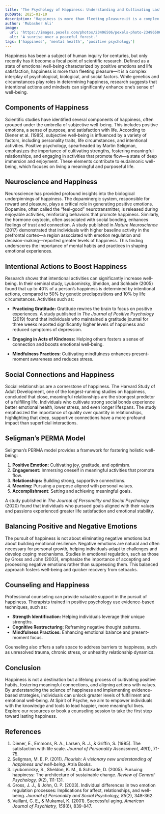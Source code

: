 ```yaml
---
title: 'The Psychology of Happiness: Understanding and Cultivating Lasting Well-Being'
pubDate: 2025-01-10
description: 'Happiness is more than fleeting pleasure—it is a complex interplay of psychological, biological, and social factors.'
author: 'Mubasher Ali'
image:
  url: 'https://images.pexels.com/photos/23496506/pexels-photo-23496506/free-photo-of-a-couple-and-a-man-sitting-on-a-couch-in-a-living-room.jpeg?auto=compress&cs=tinysrgb&w=1260&h=750&dpr=1'
  alt: 'A sunrise over a peaceful forest.'
tags: ['happiness', 'mental health', 'positive psychology']
---
```


Happiness has been a subject of human inquiry for centuries, but only recently has it become a focal point of scientific research. Defined as a state of emotional well-being characterized by positive emotions and life satisfaction, happiness is more than fleeting pleasure—it is a complex interplay of psychological, biological, and social factors. While genetics and circumstances play roles in determining happiness, research suggests that intentional actions and mindsets can significantly enhance one’s sense of well-being.

## Components of Happiness

Scientific studies have identified several components of happiness, often grouped under the umbrella of subjective well-being. This includes positive emotions, a sense of purpose, and satisfaction with life. According to Diener et al. (1985), subjective well-being is influenced by a variety of factors, including personality traits, life circumstances, and intentional activities. Positive psychology, spearheaded by Martin Seligman, emphasizes the importance of cultivating strengths, fostering meaningful relationships, and engaging in activities that promote flow—a state of deep immersion and enjoyment. These elements contribute to eudaimonic well-being, which focuses on living a meaningful and purposeful life.

## Neuroscience and Happiness

Neuroscience has provided profound insights into the biological underpinnings of happiness. The dopaminergic system, responsible for reward and pleasure, plays a critical role in generating positive emotions. Dopamine, often called the “feel-good” neurotransmitter, is released during enjoyable activities, reinforcing behaviors that promote happiness. Similarly, the hormone oxytocin, often associated with social bonding, enhances feelings of trust and connection. A study published in *Nature Neuroscience* (2017) demonstrated that individuals with higher baseline activity in the prefrontal cortex—a region associated with emotion regulation and decision-making—reported greater levels of happiness. This finding underscores the importance of mental habits and practices in shaping emotional experiences.

## Intentional Actions to Boost Happiness

Research shows that intentional activities can significantly increase well-being. In their seminal study, Lyubomirsky, Sheldon, and Schkade (2005) found that up to 40% of a person’s happiness is determined by intentional actions, compared to 50% by genetic predispositions and 10% by life circumstances. Activities such as:

- **Practicing Gratitude:** Gratitude rewires the brain to focus on positive experiences. A study published in *The Journal of Positive Psychology* (2019) found that individuals who maintained a gratitude journal for three weeks reported significantly higher levels of happiness and reduced symptoms of depression.
  
- **Engaging in Acts of Kindness:** Helping others fosters a sense of connection and boosts emotional well-being.

- **Mindfulness Practices:** Cultivating mindfulness enhances present-moment awareness and reduces stress.

## Social Connections and Happiness

Social relationships are a cornerstone of happiness. The Harvard Study of Adult Development, one of the longest-running studies on happiness, concluded that close, meaningful relationships are the strongest predictor of a fulfilling life. Individuals who cultivate strong social bonds experience better emotional health, lower stress, and even longer lifespans. The study emphasized the importance of quality over quantity in relationships, highlighting that deep, supportive connections have a more profound impact than superficial interactions.

## Seligman’s PERMA Model

Seligman’s PERMA model provides a framework for fostering holistic well-being:

1. **Positive Emotion:** Cultivating joy, gratitude, and optimism.
2. **Engagement:** Immersing oneself in meaningful activities that promote flow.
3. **Relationships:** Building strong, supportive connections.
4. **Meaning:** Pursuing a purpose aligned with personal values.
5. **Accomplishment:** Setting and achieving meaningful goals.

A study published in *The Journal of Personality and Social Psychology* (2020) found that individuals who pursued goals aligned with their values and passions experienced greater life satisfaction and emotional stability.

## Balancing Positive and Negative Emotions

The pursuit of happiness is not about eliminating negative emotions but about building emotional resilience. Negative emotions are natural and often necessary for personal growth, helping individuals adapt to challenges and develop coping mechanisms. Studies in emotional regulation, such as those by Gross and John (2003), emphasize the importance of accepting and processing negative emotions rather than suppressing them. This balanced approach fosters well-being and quicker recovery from setbacks.

## Counseling and Happiness

Professional counseling can provide valuable support in the pursuit of happiness. Therapists trained in positive psychology use evidence-based techniques, such as:

- **Strength Identification:** Helping individuals leverage their unique strengths.
- **Cognitive Restructuring:** Reframing negative thought patterns.
- **Mindfulness Practices:** Enhancing emotional balance and present-moment focus.

Counseling also offers a safe space to address barriers to happiness, such as unresolved trauma, chronic stress, or unhealthy relationship dynamics.

## Conclusion

Happiness is not a destination but a lifelong process of cultivating positive habits, fostering meaningful connections, and aligning actions with values. By understanding the science of happiness and implementing evidence-based strategies, individuals can unlock greater levels of fulfillment and emotional well-being. At Spirit of Psyche, we aim to empower individuals with the knowledge and tools to lead happier, more meaningful lives. Explore our resources or book a counseling session to take the first step toward lasting happiness.

## References

1. Diener, E., Emmons, R. A., Larsen, R. J., & Griffin, S. (1985). The satisfaction with life scale. *Journal of Personality Assessment, 49*(1), 71-75.  
2. Seligman, M. E. P. (2011). *Flourish: A visionary new understanding of happiness and well-being.* Atria Books.  
3. Lyubomirsky, S., Sheldon, K. M., & Schkade, D. (2005). Pursuing happiness: The architecture of sustainable change. *Review of General Psychology, 9*(2), 111-131.  
4. Gross, J. J., & John, O. P. (2003). Individual differences in two emotion regulation processes: Implications for affect, relationships, and well-being. *Journal of Personality and Social Psychology, 85*(2), 348-362.  
5. Vaillant, G. E., & Mukamal, K. (2001). Successful aging. *American Journal of Psychiatry, 158*(6), 839-847.

